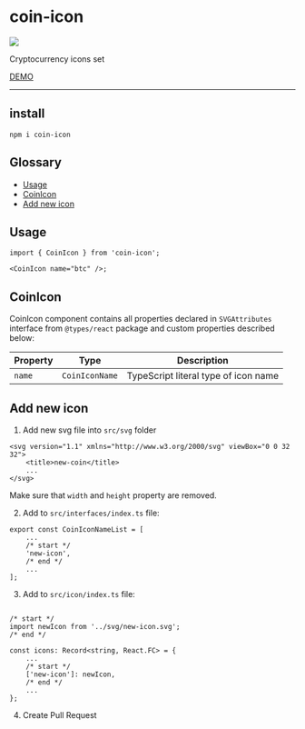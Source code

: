 # coin-icon

<a href="https://www.npmjs.com/package/coin-icon">
    <img src="https://nodei.co/npm/coin-icon.png?mini=true"/>
</a>

Cryptocurrency icons set

[DEMO](https://varp.com/coin-icons)

---

## install

```tsx
npm i coin-icon
```

## Glossary

-   [Usage](#Usage)
-   [CoinIcon](#CoinIcon)
-   [Add new icon](#add-new-icon)

## Usage

```tsx
import { CoinIcon } from 'coin-icon';

<CoinIcon name="btc" />;
```

## CoinIcon

CoinIcon component contains all properties declared in `SVGAttributes` interface from `@types/react` package and custom properties described below:

| Property | Type           | Description                          |
| -------- | -------------- | ------------------------------------ |
| `name`   | `CoinIconName` | TypeScript literal type of icon name |

## Add new icon

1. Add new svg file into `src/svg` folder

```tsx
<svg version="1.1" xmlns="http://www.w3.org/2000/svg" viewBox="0 0 32 32">
    <title>new-coin</title>
    ...
</svg>
```

Make sure that `width` and `height` property are removed.

2. Add to `src/interfaces/index.ts` file:

```tsx
export const CoinIconNameList = [
    ...
    /* start */
    'new-icon',
    /* end */
    ...
];
```

3. Add to `src/icon/index.ts` file:

```tsx

/* start */
import newIcon from '../svg/new-icon.svg';
/* end */

const icons: Record<string, React.FC> = {
    ...
    /* start */
    ['new-icon']: newIcon,
    /* end */
    ...
};
```

4. Create Pull Request
